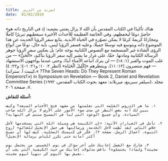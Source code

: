 ```yaml
---
title:  لمزيد من الدرس
date:  01/02/2019
---
```


«هناك تأكيدًا في الكتاب المقدس بأن الله لا يزال يعتني بشعبه: إذ في التاريخ ذاته هو حاضرٌ دومًا ليحفظهم، وفي الخاتمة العظيمة للأحداث الأخيرة سيعطيهم تبريرًا كاملًا ومجازاةً كريمةً كرمًا لا يمكن تصوّره في الحياة الأبدية. يتابع سفر الرؤيا الحديث عن هذا الموضوع ذاته ويتوسع فيه توسعًا جميلًا، وعليه فسفر الرؤيا ليس، بأية حال، نوعًا من أنواع الرؤى الشاذة غير المنسجمة مع النصوص الكتابية بوجه عام؛ بل يعكس سفر الرؤيا جوهر الرسالة الكتابية ومادتها. حقًا، على غرار ما يشير إليه سفر الرؤيا بتأكيدٍ، «الْحَيُّ» ­— من غلب الموت والقبر (١: ١٨) — لن يترك أتباعه الأمناء أبدًا، وحتى عندما يواجهون الاستشهاد فهم منتصرون (١٢: ١١)، وينتظرهم «إِكْلِيلَ الْحَيَاةِ» (انظر ٢: ١٠؛ و٢١: ١-٤؛ و٢٢: ٤) — (كينيث أ. ستراند،« ?The Seven Heads: Do They Represent Roman Emperors؟») in Symposium on Revelation — Book 2, Daniel and Revelation Committee Series (سيلفر سبرينغ، ميريلاند: معهد بحوث الكتاب المقدس، ١٩٩٢)، مجلد ٧، صفحة ٢٠٦.

**أسئلة للنقاش:**

`١. ما هي الدروس القيّمة التي تعلمتها من مشهد فتح الأختام السبعة؟ وكيف يبين لك أنه بغض النظر عن مدى سوء الأمور على الأرض لا يزال الله صاحب السيادة، وأن جميع الوعود التي لنا في المسيح ستتم في النهاية؟`

`٢. تأمل في العبارات الآتية: «إن الكنيسة هي وسيلة الله التي يستخدمها لأجل خلاص الناس. لقد نُظِمت لأجل الخدمة، ورسالتها هي حمل الإنجيل للعالم» (روح النبوة، أعمال الرسل، صفحة ٣). فكّر في كنيستك المحلية. كيف لها أن تصبح أكثر أمانة حتى تكرز للناس برسالة الإنجيل؟`

`٣. شارك مع الفصل إجابتك على آخر سؤال في يوم الخميس. من يحتمل يوم مجيئه؟ ولماذا يحتملوه؟ ناقش مدلولات إجابتك من حيث الكيفية التي يجب أن نعيش بها اليوم كي نتهيأ ليوم مجيئه.`